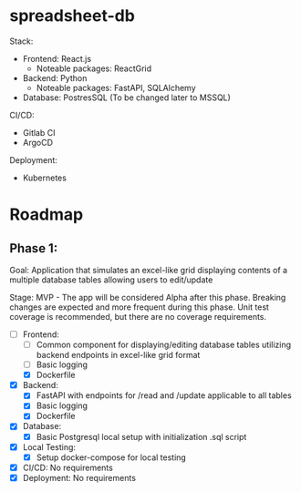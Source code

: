 # spreadsheet-db

Stack:
- Frontend: React.js
    - Noteable packages: ReactGrid
- Backend: Python
    - Noteable packages: FastAPI, SQLAlchemy
- Database: PostresSQL (To be changed later to MSSQL)

CI/CD:
- Gitlab CI
- ArgoCD

Deployment:
- Kubernetes

# Roadmap
## Phase 1:

Goal: Application that simulates an excel-like grid displaying contents of a multiple database tables allowing users to edit/update

Stage: MVP - The app will be considered Alpha after this phase. Breaking changes are expected and more frequent during this phase. Unit test coverage is recommended, but there are no coverage requirements.

- [ ] Frontend:
    - [ ] Common component for displaying/editing database tables utilizing backend endpoints in excel-like grid format
    - [ ] Basic logging
    - [x] Dockerfile
- [x] Backend: 
    - [x] FastAPI with endpoints for /read and /update applicable to all tables
    - [x] Basic logging
    - [x] Dockerfile
- [x] Database: 
    - [x] Basic Postgresql local setup with initialization .sql script
- [x] Local Testing:
    - [x] Setup docker-compose for local testing
- [x] CI/CD: No requirements
- [x] Deployment: No requirements
